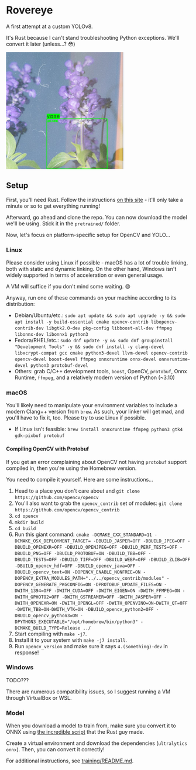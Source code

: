 # Rovereye

A first attempt at a custom YOLOv8.

It's Rust because I can't stand troubleshooting Python exceptions. We'll convert it later (unless...? 😳)

<img src="images/flowers_yolov8_n.jpg" height="320" alt="A sample output image of YOLOv8 with bounding box, classification, and confidence"></img>

## Setup

First, you'll need Rust. Follow the instructions [on this site](https://rustup.rs/) - it'll only take a minute or so to get everything running!

Afterward, go ahead and clone the repo. You can now download the model we'll be using. Stick it in the `pretrained/` folder.

Now, let's focus on platform-specific setup for OpenCV and YOLO...

### Linux

Please consider using Linux if possible - macOS has a lot of trouble linking, both with static and dynamic linking. On the other hand, Windows isn't widely supported in terms of acceleration or even general usage.

A VM will suffice if you don't mind some waiting. 😄

Anyway, run one of these commands on your machine according to its distribution:

- Debian/Ubuntu/etc.: `sudo apt update && sudo apt upgrade -y && sudo apt install -y build-essential cmake opencv-contrib libopencv-contrib-dev libgtk2.0-dev pkg-config libboost-all-dev ffmpeg libonnx-dev libonnx1 python3`
- Fedora/RHEL/etc.: `sudo dnf update -y && sudo dnf groupinstall "Development Tools" -y && sudo dnf install -y clang-devel libxcrypt-compat gcc cmake python3-devel llvm-devel opencv-contrib opencv-devel boost-devel ffmpeg onnxruntime onnx-devel onnxruntime-devel python3 protobuf-devel`
- Others: grab C/C++ development tools, `boost`, OpenCV, `protobuf`, Onnx Runtime, `ffmpeg`, and a relatively modern version of Python (~3.10)

### macOS

You'll likely need to manipulate your environment variables to include a modern Clang++ version from `brew`. As such, your linker will get mad, and you'll have to fix it, too. Please try to use Linux if possible.

- If Linux isn't feasible: `brew install onnxruntime ffmpeg python3 gtk4 gdk-pixbuf protobuf`

#### Compiling OpenCV with Protobuf

If you get an error complaining about OpenCV not having `protobuf` support compiled in, then you're using the Homebrew version.

You need to compile it yourself. Here are some instructions...

1. Head to a place you don't care about and `git clone https://github.com/opencv/opencv`
1. You'll also want to grab the `opencv_contrib` set of modules: `git clone https://github.com/opencv/opencv_contrib`
1. `cd opencv`
1. `mkdir build`
1. `cd build`
1. Run this giant command: `cmake -DCMAKE_CXX_STANDARD=11 -DCMAKE_OSX_DEPLOYMENT_TARGET= -DBUILD_JASPER=OFF -DBUILD_JPEG=OFF -DBUILD_OPENEXR=OFF -DBUILD_OPENJPEG=OFF -DBUILD_PERF_TESTS=OFF -DBUILD_PNG=OFF -DBUILD_PROTOBUF=ON -DBUILD_TBB=OFF -DBUILD_TESTS=OFF -DBUILD_TIFF=OFF -DBUILD_WEBP=OFF -DBUILD_ZLIB=OFF -DBUILD_opencv_hdf=OFF -DBUILD_opencv_java=OFF -DBUILD_opencv_text=ON -DOPENCV_ENABLE_NONFREE=ON -DOPENCV_EXTRA_MODULES_PATH="../../opencv_contrib/modules" -DOPENCV_GENERATE_PKGCONFIG=ON -DPROTOBUF_UPDATE_FILES=ON -DWITH_1394=OFF -DWITH_CUDA=OFF -DWITH_EIGEN=ON -DWITH_FFMPEG=ON -DWITH_GPHOTO2=OFF -DWITH_GSTREAMER=OFF -DWITH_JASPER=OFF -DWITH_OPENEXR=ON -DWITH_OPENGL=OFF -DWITH_OPENVINO=ON-DWITH_QT=OFF -DWITH_TBB=ON-DWITH_VTK=ON -DBUILD_opencv_python2=OFF -DBUILD_opencv_python3=ON -DPYTHON3_EXECUTABLE="/opt/homebrew/bin/python3" -DCMAKE_BUILD_TYPE=Release ../`
1. Start compiling with `make -j7`.
1. Install it to your system with `make -j7 install`.
1. Run `opencv_version` and make sure it says `4.(something)-dev` in response!

### Windows

TODO???

There are numerous compatibility issues, so I suggest running a VM through VirtualBox or WSL.

### Model

When you download a model to train from, make sure you convert it to ONNX using [the incredible script](https://crates.io/crates/od_opencv#user-content-prerequisites) that the Rust guy made.

Create a virtual environment and download the dependencies (`ultralytics` `onnx`). Then, you can convert it correctly!

For additional instructions, see [training/README.md](training/README.md).

